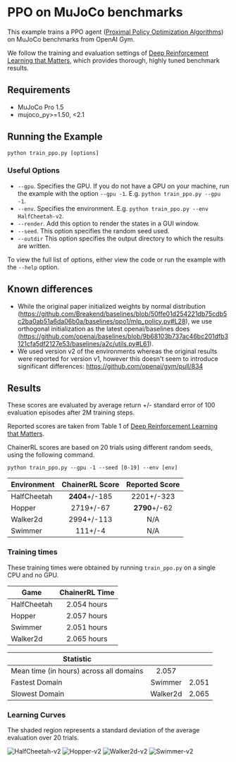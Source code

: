 # PPO on MuJoCo benchmarks

This example trains a PPO agent ([Proximal Policy Optimization Algorithms](http://arxiv.org/abs/1707.06347)) on MuJoCo benchmarks from OpenAI Gym.

We follow the training and evaluation settings of [Deep Reinforcement Learning that Matters](https://arxiv.org/abs/1709.06560), which provides thorough, highly tuned benchmark results.

## Requirements

- MuJoCo Pro 1.5
- mujoco_py>=1.50, <2.1

## Running the Example

```
python train_ppo.py [options]
```

### Useful Options

- `--gpu`. Specifies the GPU. If you do not have a GPU on your machine, run the example with the option `--gpu -1`. E.g. `python train_ppo.py --gpu -1`.
- `--env`. Specifies the environment. E.g. `python train_ppo.py --env HalfCheetah-v2`.
- `--render`. Add this option to render the states in a GUI window.
- `--seed`. This option specifies the random seed used.
- `--outdir` This option specifies the output directory to which the results are written.

To view the full list of options, either view the code or run the example with the `--help` option.

## Known differences

- While the original paper initialized weights by normal distribution (https://github.com/Breakend/baselines/blob/50ffe01d254221db75cdb5c2ba0ab51a6da06b0a/baselines/ppo1/mlp_policy.py#L28), we use orthogonal initialization as the latest openai/baselines does (https://github.com/openai/baselines/blob/9b68103b737ac46bc201dfb3121cfa5df2127e53/baselines/a2c/utils.py#L61).
- We used version v2 of the environments whereas the original results were reported for version v1, however this doesn't seem to introduce significant differences: https://github.com/openai/gym/pull/834

## Results

These scores are evaluated by average return +/- standard error of 100 evaluation episodes after 2M training steps.

Reported scores are taken from Table 1 of [Deep Reinforcement Learning that Matters](https://arxiv.org/abs/1709.06560).

ChainerRL scores are based on 20 trials using different random seeds, using the following command.

```
python train_ppo.py --gpu -1 --seed [0-19] --env [env]
```

| Environment | ChainerRL Score | Reported Score |
| ----------- |:---------------:|:--------------:|
| HalfCheetah |  **2404**+/-185 |     2201+/-323 |
| Hopper      |       2719+/-67 |  **2790**+/-62 |
| Walker2d    |      2994+/-113 |            N/A |
| Swimmer     |         111+/-4 |            N/A |


### Training times
These training times were obtained by running `train_ppo.py` on a single CPU and no GPU.


| Game        | ChainerRL Time           |
| ------------- |:-------------:|
| HalfCheetah | 2.054 hours |
| Hopper | 2.057 hours |
| Swimmer | 2.051 hours |
| Walker2d | 2.065 hours |


| Statistic        |            |            |
| ------------- |:-------------:|:-------------:|
| Mean time (in hours) across all domains        |  2.057 |
| Fastest Domain |  Swimmer | 2.051 |
| Slowest Domain |  Walker2d | 2.065 |



### Learning Curves

The shaded region represents a standard deviation of the average evaluation over 20 trials.

![HalfCheetah-v2](assets/HalfCheetah-v2.png)
![Hopper-v2](assets/Hopper-v2.png)
![Walker2d-v2](assets/Walker2d-v2.png)
![Swimmer-v2](assets/Swimmer-v2.png)
